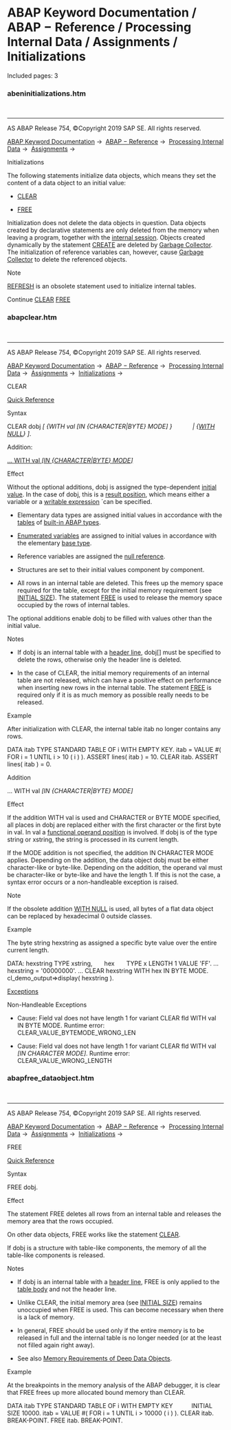 # ABAP Keyword Documentation / ABAP − Reference / Processing Internal Data / Assignments / Initializations

Included pages: 3


### abeninitializations.htm

  

* * *

AS ABAP Release 754, ©Copyright 2019 SAP SE. All rights reserved.

[ABAP Keyword Documentation](javascript:call_link\('abenabap.htm'\)) →  [ABAP − Reference](javascript:call_link\('abenabap_reference.htm'\)) →  [Processing Internal Data](javascript:call_link\('abenabap_data_working.htm'\)) →  [Assignments](javascript:call_link\('abenvalue_assignments.htm'\)) → 

Initializations

The following statements initialize data objects, which means they set the content of a data object to an initial value:

-   [CLEAR](javascript:call_link\('abapclear.htm'\))

-   [FREE](javascript:call_link\('abapfree_dataobject.htm'\))

Initialization does not delete the data objects in question. Data objects created by declarative statements are only deleted from the memory when leaving a program, together with the [internal session](javascript:call_link\('abeninternal_session_glosry.htm'\) "Glossary Entry"). Objects created dynamically by the statement [CREATE](javascript:call_link\('abapcreate_object.htm'\)) are deleted by [Garbage Collector](javascript:call_link\('abengarbage_collector_glosry.htm'\) "Glossary Entry"). The initialization of reference variables can, however, cause [Garbage Collector](javascript:call_link\('abengarbage_collector_glosry.htm'\) "Glossary Entry") to delete the referenced objects.

Note

[REFRESH](javascript:call_link\('abaprefresh_itab.htm'\)) is an obsolete statement used to initialize internal tables.

Continue
[CLEAR](javascript:call_link\('abapclear.htm'\))
[FREE](javascript:call_link\('abapfree_dataobject.htm'\))


### abapclear.htm

  

* * *

AS ABAP Release 754, ©Copyright 2019 SAP SE. All rights reserved.

[ABAP Keyword Documentation](javascript:call_link\('abenabap.htm'\)) →  [ABAP − Reference](javascript:call_link\('abenabap_reference.htm'\)) →  [Processing Internal Data](javascript:call_link\('abenabap_data_working.htm'\)) →  [Assignments](javascript:call_link\('abenvalue_assignments.htm'\)) →  [Initializations](javascript:call_link\('abeninitializations.htm'\)) → 

CLEAR

[Quick Reference](javascript:call_link\('abapclear_shortref.htm'\))

Syntax

CLEAR dobj *\[* *{*WITH val *\[*IN *{*CHARACTER*|*BYTE*}* MODE*\]* *}*
           *|* *{*[WITH NULL](javascript:call_link\('abapclear_with_null.htm'\))*}* *\]*.

Addition:

[... WITH val *\[*IN *{*CHARACTER*|*BYTE*}* MODE*\]*](#!ABAP_ONE_ADD@1@)

Effect

Without the optional additions, dobj is assigned the type-dependent [initial value](javascript:call_link\('abeninitial_value_glosry.htm'\) "Glossary Entry"). In the case of dobj, this is a [result position](javascript:call_link\('abenresult_position_glosry.htm'\) "Glossary Entry"), which means either a variable or a [writable expression](javascript:call_link\('abenwritable_expression_glosry.htm'\) "Glossary Entry") ´can be specified.

-   Elementary data types are assigned initial values in accordance with the [tables](javascript:call_link\('abenbuilt_in_types_complete.htm'\)) of [built-in ABAP types](javascript:call_link\('abenpredefined_abap_type_glosry.htm'\) "Glossary Entry").
    
-   [Enumerated variables](javascript:call_link\('abenenumerated_variable_glosry.htm'\) "Glossary Entry") are assigned to initial values in accordance with the elementary [base type](javascript:call_link\('abenbase_type_glosry.htm'\) "Glossary Entry").
    
-   Reference variables are assigned the [null reference](javascript:call_link\('abennull_reference_glosry.htm'\) "Glossary Entry").
    
-   Structures are set to their initial values component by component.
    
-   All rows in an internal table are deleted. This frees up the memory space required for the table, except for the initial memory requirement (see [INITIAL SIZE](javascript:call_link\('abaptypes_itab.htm'\))). The statement [FREE](javascript:call_link\('abapfree_dataobject.htm'\)) is used to release the memory space occupied by the rows of internal tables.
    

The optional additions enable dobj to be filled with values other than the initial value.

Notes

-   If dobj is an internal table with a [header line](javascript:call_link\('abenheader_line_glosry.htm'\) "Glossary Entry"), dobj\[\] must be specified to delete the rows, otherwise only the header line is deleted.
    
-   In the case of CLEAR, the initial memory requirements of an internal table are not released, which can have a positive effect on performance when inserting new rows in the internal table. The statement [FREE](javascript:call_link\('abapfree_dataobject.htm'\)) is required only if it is as much memory as possible really needs to be released.
    

Example

After initialization with CLEAR, the internal table itab no longer contains any rows.

DATA itab TYPE STANDARD TABLE OF i WITH EMPTY KEY.
itab = VALUE #( FOR i = 1 UNTIL i > 10 ( i ) ).
ASSERT lines( itab ) = 10.
CLEAR itab.
ASSERT lines( itab ) = 0.

Addition

... WITH val *\[*IN *{*CHARACTER*|*BYTE*}* MODE*\]*

Effect

If the addition WITH val is used and CHARACTER or BYTE MODE specified, all places in dobj are replaced either with the first character or the first byte in val. In val a [functional operand position](javascript:call_link\('abenfunctional_position_glosry.htm'\) "Glossary Entry") is involved. If dobj is of the type string or xstring, the string is processed in its current length.

If the MODE addition is not specified, the addition IN CHARACTER MODE applies. Depending on the addition, the data object dobj must be either character-like or byte-like. Depending on the addition, the operand val must be character-like or byte-like and have the length 1. If this is not the case, a syntax error occurs or a non-handleable exception is raised.

Note

If the obsolete addition [WITH NULL](javascript:call_link\('abapclear_with_null.htm'\)) is used, all bytes of a flat data object can be replaced by hexadecimal 0 outside classes.

Example

The byte string hexstring as assigned a specific byte value over the entire current length.

DATA: hexstring TYPE xstring,
      hex       TYPE x LENGTH 1 VALUE 'FF'.
...
hexstring = '00000000'.
...
CLEAR hexstring WITH hex IN BYTE MODE.
cl\_demo\_output=>display( hexstring ).

[Exceptions](javascript:call_link\('abenabap_language_exceptions.htm'\))

Non-Handleable Exceptions

-   Cause: Field val does not have length 1 for variant CLEAR fld WITH val IN BYTE MODE.
    Runtime error: CLEAR\_VALUE\_BYTEMODE\_WRONG\_LEN
    
-   Cause: Field val does not have length 1 for variant CLEAR fld WITH val *\[*IN CHARACTER MODE*\]*.
    Runtime error: CLEAR\_VALUE\_WRONG\_LENGTH


### abapfree_dataobject.htm

  

* * *

AS ABAP Release 754, ©Copyright 2019 SAP SE. All rights reserved.

[ABAP Keyword Documentation](javascript:call_link\('abenabap.htm'\)) →  [ABAP − Reference](javascript:call_link\('abenabap_reference.htm'\)) →  [Processing Internal Data](javascript:call_link\('abenabap_data_working.htm'\)) →  [Assignments](javascript:call_link\('abenvalue_assignments.htm'\)) →  [Initializations](javascript:call_link\('abeninitializations.htm'\)) → 

FREE

[Quick Reference](javascript:call_link\('abapfree_shortref.htm'\))

Syntax

FREE dobj.

Effect

The statement FREE deletes all rows from an internal table and releases the memory area that the rows occupied.

On other data objects, FREE works like the statement [CLEAR](javascript:call_link\('abapclear.htm'\)).

If dobj is a structure with table-like components, the memory of all the table-like components is released.

Notes

-   If dobj is an internal table with a [header line](javascript:call_link\('abenheader_line_glosry.htm'\) "Glossary Entry"), FREE is only applied to the [table body](javascript:call_link\('abentable_body_glosry.htm'\) "Glossary Entry") and not the header line.
    
-   Unlike CLEAR, the initial memory area (see [INITIAL SIZE](javascript:call_link\('abaptypes_itab.htm'\))) remains unoccupied when FREE is used. This can become necessary when there is a lack of memory.
    
-   In general, FREE should be used only if the entire memory is to be released in full and the internal table is no longer needed (or at the least not filled again right away).
    
-   See also [Memory Requirements of Deep Data Objects](javascript:call_link\('abenmemory_consumption_1.htm'\)).
    

Example

At the breakpoints in the memory analysis of the ABAP debugger, it is clear that FREE frees up more allocated bound memory than CLEAR.

DATA itab TYPE STANDARD TABLE OF i WITH EMPTY KEY
          INITIAL SIZE 10000.
itab = VALUE #( FOR i = 1 UNTIL i > 10000 ( i ) ).
CLEAR itab.
BREAK-POINT.
FREE itab.
BREAK-POINT.
